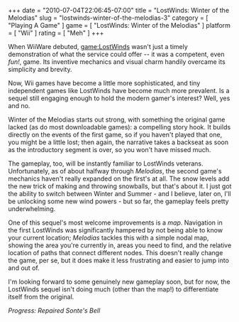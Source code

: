 +++
date = "2010-07-04T22:06:45-07:00"
title = "LostWinds: Winter of the Melodias"
slug = "lostwinds-winter-of-the-melodias-3"
category = [ "Playing A Game" ]
game = [ "LostWinds: Winter of the Melodias" ]
platform = [ "Wii" ]
rating = [ "Meh" ]
+++

When WiiWare debuted, <game:LostWinds> wasn't just a timely demonstration of what the service could offer -- it was a competent, even <i>fun!</i>, game.  Its inventive mechanics and visual charm handily overcame its simplicity and brevity.

Now, Wii games have become a little more sophisticated, and tiny independent games like LostWinds have become much more prevalent.  Is a sequel still engaging enough to hold the modern gamer's interest?  Well, yes and no.

Winter of the Melodias starts out strong, with something the original game lacked (as do most downloadable games): a compelling story hook.  It builds directly on the events of the first game, so if you haven't played that one, you might be a little lost; then again, the narrative takes a backseat as soon as the introductory segment is over, so you won't have missed much.

The gameplay, too, will be instantly familiar to LostWinds veterans.  Unfortunately, as of about halfway through <i>Melodias</i>, the second game's mechanics haven't really expanded on the first's at all.  The snow levels add the new trick of making and throwing snowballs, but that's about it.  I just got the ability to switch between Winter and Summer - and I believe, later on, I'll be unlocking some new wind powers - but so far, the gameplay feels pretty underwhelming.

One of this sequel's most welcome improvements is a <i>map</i>.  Navigation in the first LostWinds was significantly hampered by not being able to know your current location; <i>Melodias</i> tackles this with a simple nodal map, showing the area you're currently in, areas you need to find, and the relative location of paths that connect different nodes.  This doesn't really change the game, per se, but it does make it less frustrating and easier to jump into and out of.

I'm looking forward to some genuinely new gameplay soon, but for now, the LostWinds sequel isn't doing much (other than the map!) to differentiate itself from the original.

<i>Progress: Repaired Sonte's Bell</i>
